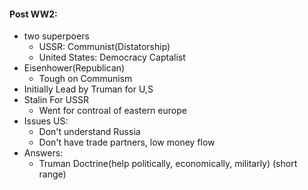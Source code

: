 #### Post WW2:
 - two superpoers 
	 - USSR: Communist(Distatorship)
	 - United States: Democracy Captalist
 - Eisenhower(Republican)
	 - Tough on Communism
 - Initially Lead by Truman for U,S
 - Stalin For USSR
	 - Went for controal of eastern europe
 - Issues US:
	 - Don't understand Russia
	 - Don't have trade partners, low money flow
 - Answers:
	 - Truman Doctrine(help politically, economically, militarly) (short range)
<!--stackedit_data:
eyJoaXN0b3J5IjpbODk5MzY4ODkzXX0=
-->